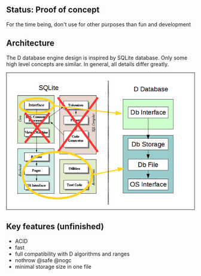 ## Status: Proof of concept

For the time being, don't use for other purposes than fun and development

## Architecture

The D database engine design is inspired by SQLite database. 
Only some high level concepts are similar. In general, all details differ greatly.

![Architecture](arch.png)

## Key features (unfinished)

* ACID
* fast
* full compatibility with D algorithms and ranges
* nothrow @safe @nogc
* minimal storage size in one file